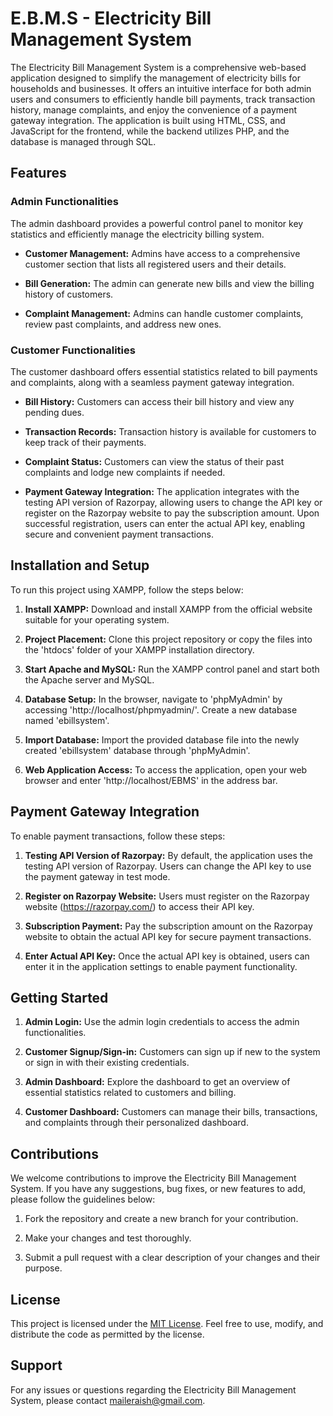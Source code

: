 # E.B.M.S - Electricity Bill Management System

The Electricity Bill Management System is a comprehensive web-based application designed to simplify the management of electricity bills for households and businesses. It offers an intuitive interface for both admin users and consumers to efficiently handle bill payments, track transaction history, manage complaints, and enjoy the convenience of a payment gateway integration. The application is built using HTML, CSS, and JavaScript for the frontend, while the backend utilizes PHP, and the database is managed through SQL.

## Features

### Admin Functionalities

The admin dashboard provides a powerful control panel to monitor key statistics and efficiently manage the electricity billing system.

- **Customer Management:** Admins have access to a comprehensive customer section that lists all registered users and their details.

- **Bill Generation:** The admin can generate new bills and view the billing history of customers.

- **Complaint Management:** Admins can handle customer complaints, review past complaints, and address new ones.

### Customer Functionalities

The customer dashboard offers essential statistics related to bill payments and complaints, along with a seamless payment gateway integration.

- **Bill History:** Customers can access their bill history and view any pending dues.

- **Transaction Records:** Transaction history is available for customers to keep track of their payments.

- **Complaint Status:** Customers can view the status of their past complaints and lodge new complaints if needed.

- **Payment Gateway Integration:** The application integrates with the testing API version of Razorpay, allowing users to change the API key or register on the Razorpay website to pay the subscription amount. Upon successful registration, users can enter the actual API key, enabling secure and convenient payment transactions.

## Installation and Setup

To run this project using XAMPP, follow the steps below:

1. **Install XAMPP:** Download and install XAMPP from the official website suitable for your operating system.

2. **Project Placement:** Clone this project repository or copy the files into the 'htdocs' folder of your XAMPP installation directory.

3. **Start Apache and MySQL:** Run the XAMPP control panel and start both the Apache server and MySQL.

4. **Database Setup:** In the browser, navigate to 'phpMyAdmin' by accessing 'http://localhost/phpmyadmin/'. Create a new database named 'ebillsystem'.

5. **Import Database:** Import the provided database file into the newly created 'ebillsystem' database through 'phpMyAdmin'.

6. **Web Application Access:** To access the application, open your web browser and enter 'http://localhost/EBMS' in the address bar.

## Payment Gateway Integration

To enable payment transactions, follow these steps:

1. **Testing API Version of Razorpay:** By default, the application uses the testing API version of Razorpay. Users can change the API key to use the payment gateway in test mode.

2. **Register on Razorpay Website:** Users must register on the Razorpay website (https://razorpay.com/) to access their API key.

3. **Subscription Payment:** Pay the subscription amount on the Razorpay website to obtain the actual API key for secure payment transactions.

4. **Enter Actual API Key:** Once the actual API key is obtained, users can enter it in the application settings to enable payment functionality.

## Getting Started

1. **Admin Login:** Use the admin login credentials to access the admin functionalities.

2. **Customer Signup/Sign-in:** Customers can sign up if new to the system or sign in with their existing credentials.

3. **Admin Dashboard:** Explore the dashboard to get an overview of essential statistics related to customers and billing.

4. **Customer Dashboard:** Customers can manage their bills, transactions, and complaints through their personalized dashboard.

## Contributions

We welcome contributions to improve the Electricity Bill Management System. If you have any suggestions, bug fixes, or new features to add, please follow the guidelines below:

1. Fork the repository and create a new branch for your contribution.

2. Make your changes and test thoroughly.

3. Submit a pull request with a clear description of your changes and their purpose.

## License

This project is licensed under the [MIT License](LICENSE). Feel free to use, modify, and distribute the code as permitted by the license.

## Support

For any issues or questions regarding the Electricity Bill Management System, please contact [maileraish@gmail.com](mailto:maileraish@gmail.com).

